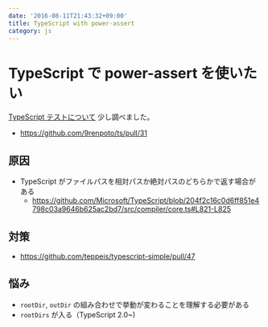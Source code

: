 ```yaml
---
date: '2016-08-11T21:43:32+09:00'
title: TypeScript with power-assert
category: js
---
```


# TypeScript で power-assert を使いたい

[TypeScript テストについて](https://9renpoto.dev/2016/06/23/typescript-module-test/)
少し調べました。

- <https://github.com/9renpoto/ts/pull/31>

## 原因

- TypeScript がファイルパスを相対パスか絶対パスのどちらかで返す場合がある
  - <https://github.com/Microsoft/TypeScript/blob/204f2c16c0d6ff851e4798c03a9646b625ac2bd7/src/compiler/core.ts#L821-L825>

## 対策

- <https://github.com/teppeis/typescript-simple/pull/47>

## 悩み

- `rootDir`, `outDir` の組み合わせで挙動が変わることを理解する必要がある
- `rootDirs` が入る（TypeScript 2.0~)
